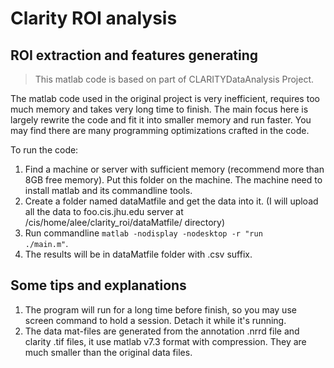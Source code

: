 # Clarity ROI analysis

## ROI extraction and features generating

> This matlab code is based on part of CLARITYDataAnalysis Project.

The matlab code used in the original project is very inefficient, requires too much memory and takes very long time to finish. 
The main focus here is largely rewrite the code and fit it into smaller memory and run faster. 
You may find there are many programming optimizations crafted in the code.

To run the code:

1. Find a machine or server with sufficient memory (recommend more than 8GB free memory). Put this folder on the machine. The machine need to install matlab and its commandline tools.
2. Create a folder named dataMatfile and get the data into it. (I will upload all the data to foo.cis.jhu.edu server at /cis/home/alee/clarity_roi/dataMatfile/ directory)
3. Run commandline <code>matlab -nodisplay -nodesktop -r "run ./main.m"</code>.
4. The results will be in dataMatfile folder with .csv suffix.

## Some tips and explanations

1. The program will run for a long time before finish, so you may use screen command to hold a session. Detach it while it's running.
2. The data mat-files are generated from the annotation .nrrd file and clarity .tif files, it use matlab v7.3 format with compression. They are much smaller than the original data files.
